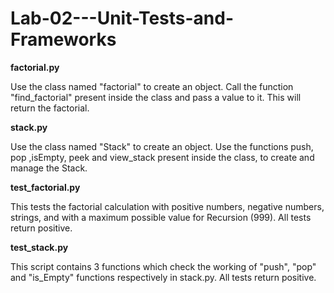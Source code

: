 # Lab-02---Unit-Tests-and-Frameworks

**factorial.py**

Use the class named "factorial" to create an object. Call the function "find_factorial" present inside the class and pass a value to it. This will return the factorial.

**stack.py**

Use the class named "Stack" to create an object. Use the functions push, pop ,isEmpty, peek and view_stack present inside the class, to create and manage the Stack.

**test_factorial.py**

This tests the factorial calculation with positive numbers, negative numbers, strings, and with a maximum possible value for Recursion (999). All tests return positive.

**test_stack.py**

This script contains 3 functions which check the working of "push", "pop" and "is_Empty" functions respectively in stack.py. All tests return positive.
